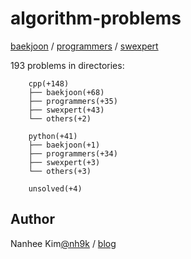 # algorithm-problems

[baekjoon](https://www.acmicpc.net/) / [programmers](https://programmers.co.kr/learn/challenges) / [swexpert](https://swexpertacademy.com/main/main.do)  


193 problems in directories:   

		cpp(+148)
		├── baekjoon(+68)
		├── programmers(+35)
		├── swexpert(+43)
		└── others(+2)

		python(+41)
		├── baekjoon(+1)
		├── programmers(+34)
		├── swexpert(+3)
		└── others(+3)

		unsolved(+4)


## Author
Nanhee Kim[@nh9k](https://github.com/nh9k) / [blog](https://blog.naver.com/kimnanhee97)
